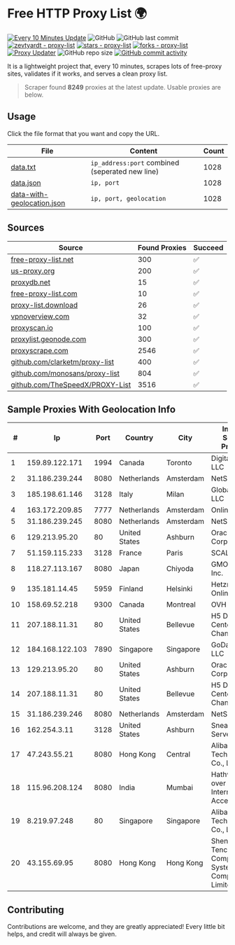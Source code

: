 
# Free HTTP Proxy List 🌍

[![Every 10 Minutes Update](https://github.com/mertguvencli/http-proxy-list/actions/workflows/main.yml/badge.svg?branch=main)](https://github.com/mertguvencli/http-proxy-list/actions/workflows/main.yml)
![GitHub](https://img.shields.io/github/license/mertguvencli/http-proxy-list)
![GitHub last commit](https://img.shields.io/github/last-commit/mertguvencli/http-proxy-list)
[![zevtyardt - proxy-list](https://img.shields.io/static/v1?label=zevtyardt&message=proxy-list&color=blue&logo=github)](https://github.com/zevtyardt/proxy-list "Go to GitHub repo")
[![stars - proxy-list](https://img.shields.io/github/stars/zevtyardt/proxy-list?style=social)](https://github.com/zevtyardt/proxy-list)
[![forks - proxy-list](https://img.shields.io/github/forks/zevtyardt/proxy-list?style=social)](https://github.com/zevtyardt/proxy-list)
[![Proxy Updater](https://github.com/zevtyardt/proxy-list/workflows/Proxy%20Updater/badge.svg)](https://github.com/zevtyardt/proxy-list/actions?query=workflow:"Proxy+Updater")
![GitHub repo size](https://img.shields.io/github/repo-size/zevtyardt/proxy-list)
[![GitHub commit activity](https://img.shields.io/github/commit-activity/m/zevtyardt/proxy-list?logo=commits)](https://github.com/zevtyardt/proxy-list/commits/main)

It is a lightweight project that, every 10 minutes, scrapes lots of free-proxy sites, validates if it works, and serves a clean proxy list.

> Scraper found **8249** proxies at the latest update. Usable proxies are below.

## Usage

Click the file format that you want and copy the URL.

|File|Content|Count|
|----|-------|-----|
|[data.txt](https://raw.githubusercontent.com/mertguvencli/http-proxy-list/main/proxy-list/data.txt)|`ip_address:port` combined (seperated new line)|1028|
|[data.json](https://raw.githubusercontent.com/mertguvencli/http-proxy-list/main/proxy-list/data.json)|`ip, port`|1028|
|[data-with-geolocation.json](https://raw.githubusercontent.com/mertguvencli/http-proxy-list/main/proxy-list/data-with-geolocation.json)|`ip, port, geolocation`|1028|

## Sources

|Source|Found Proxies|Succeed|
|------|-------------|-------|
|[free-proxy-list.net](https://free-proxy-list.net)|300|✅|
|[us-proxy.org](https://www.us-proxy.org)|200|✅|
|[proxydb.net](http://proxydb.net)|15|✅|
|[free-proxy-list.com](https://free-proxy-list.com/?page=&port=&type%5B%5D=http&type%5B%5D=https&up_time=0&search=Search)|10|✅|
|[proxy-list.download](https://www.proxy-list.download/HTTP)|26|✅|
|[vpnoverview.com](https://vpnoverview.com/privacy/anonymous-browsing/free-proxy-servers)|32|✅|
|[proxyscan.io](https://www.proxyscan.io)|100|✅|
|[proxylist.geonode.com](https://proxylist.geonode.com/api/proxy-list?limit=300&page=1&sort_by=lastChecked&sort_type=desc&protocols=http,https)|300|✅|
|[proxyscrape.com](https://api.proxyscrape.com/v2/?request=displayproxies&protocol=http&timeout=10000&country=all&ssl=all&anonymity=all)|2546|✅|
|[github.com/clarketm/proxy-list](https://raw.githubusercontent.com/clarketm/proxy-list/master/proxy-list-raw.txt)|400|✅|
|[github.com/monosans/proxy-list](https://raw.githubusercontent.com/monosans/proxy-list/main/proxies/http.txt)|804|✅|
|[github.com/TheSpeedX/PROXY-List](https://raw.githubusercontent.com/TheSpeedX/PROXY-List/master/http.txt)|3516|✅|


## Sample Proxies With Geolocation Info

|#|Ip|Port|Country|City|Internet Service Provider|
|-|--|----|-------|----|-------------------------|
|1|159.89.122.171|1994|Canada|Toronto|DigitalOcean, LLC|
|2|31.186.239.244|8080|Netherlands|Amsterdam|NetSkope Inc|
|3|185.198.61.146|3128|Italy|Milan|Global Router LLC|
|4|163.172.209.85|7777|Netherlands|Amsterdam|Online SAS NL|
|5|31.186.239.245|8080|Netherlands|Amsterdam|NetSkope Inc|
|6|129.213.95.20|80|United States|Ashburn|Oracle Corporation|
|7|51.159.115.233|3128|France|Paris|SCALEWAY|
|8|118.27.113.167|8080|Japan|Chiyoda|GMO Internet, Inc.|
|9|135.181.14.45|5959|Finland|Helsinki|Hetzner Online GmbH|
|10|158.69.52.218|9300|Canada|Montreal|OVH SAS|
|11|207.188.11.31|80|United States|Bellevue|H5 Data Centers - Chandler LLC|
|12|184.168.122.103|7890|Singapore|Singapore|GoDaddy.com, LLC|
|13|129.213.95.20|80|United States|Ashburn|Oracle Corporation|
|14|207.188.11.31|80|United States|Bellevue|H5 Data Centers - Chandler LLC|
|15|31.186.239.246|8080|Netherlands|Amsterdam|NetSkope Inc|
|16|162.254.3.11|3128|United States|Ashburn|Sneaker Server|
|17|47.243.55.21|8080|Hong Kong|Central|Alibaba (US) Technology Co., Ltd.|
|18|115.96.208.124|8080|India|Mumbai|Hathway IP over Cable Internet Access|
|19|8.219.97.248|80|Singapore|Singapore|Alibaba (US) Technology Co., Ltd.|
|20|43.155.69.95|8080|Hong Kong|Hong Kong|Shenzhen Tencent Computer Systems Company Limited|



## Contributing

Contributions are welcome, and they are greatly appreciated! Every
little bit helps, and credit will always be given.

